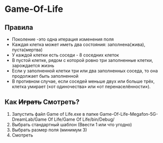 # Game-Of-Life
## Правила
* Поколение -это одна итерация изменения поля
* Каждая клетка может иметь два состояния: заполнена(жива), пуста(мертва)
* У каждой клетки есть соседи - 8 соседних клеток
* В пустой клетке, рядом с которой ровно три заполненные клетки, зарождается жизнь
* Если у заполненной клетки три или два заполненных соседа, то она продолжает быть заполненной
* В противном случае, если соседей меньше двух или больше трёх, клетка умирает («от одиночества» или «от перенаселённости»).

## Как ~~Играть~~ Смотреть?
1. Запустить файл Game of Life.exe в папке Game-Of-Life-Megafon-5G-DreamLab/Game Of Life/Game Of Life/bin/Debug/
2. Выбрать стандартный шаблон (Ввести 1 или что угодно)
3. Выбрать размер поля (минимум 3)
4. Смотреть

